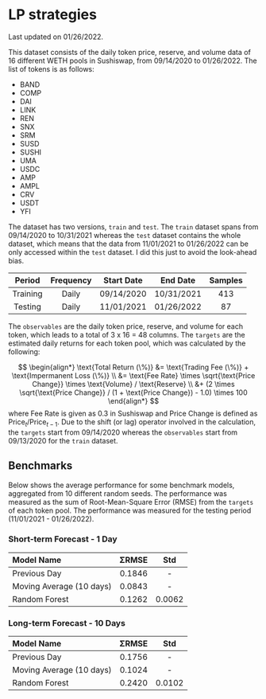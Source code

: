 # LP strategies

Last updated on 01/26/2022.

This dataset consists of the daily token price, reserve, and volume data of 16 different WETH pools in Sushiswap, from 09/14/2020 to 01/26/2022.
The list of tokens is as follows:

- BAND
- COMP
- DAI
- LINK
- REN
- SNX
- SRM
- SUSD
- SUSHI
- UMA
- USDC
- AMP
- AMPL
- CRV
- USDT
- YFI

The dataset has two versions, `train` and `test`.
The `train` dataset spans from 09/14/2020 to 10/31/2021 whereas the `test` dataset contains the whole dataset, which means that the data from 11/01/2021 to 01/26/2022 can be only accessed within the `test` dataset.
I did this just to avoid the look-ahead bias.

Period | Frequency | Start Date | End Date | Samples
:--:|:--:|:--:|:--:|:--:
Training | Daily | 09/14/2020 | 10/31/2021 | 413
Testing | Daily | 11/01/2021 | 01/26/2022 | 87


The `observables` are the daily token price, reserve, and volume for each token, which leads to a total of 3 x 16 = 48 columns.
The `targets` are the estimated daily returns for each token pool, which was calculated by the following:

$$
\begin{align*}
\text{Total Return (\%)} &= \text{Trading Fee (\%)} + \text{Impermanent Loss (\%)} \\
&= \text{Fee Rate} \times \sqrt{\text{Price Change}} \times \text{Volume} / \text{Reserve} \\
&+ (2 \times \sqrt{\text{Price Change}} / (1 + \text{Price Change}) - 1.0) \times 100
\end{align*}
$$
where $\text{Fee Rate}$ is given as 0.3 in Sushiswap and $\text{Price Change}$ is defined as $\text{Price}_t / \text{Price}_{t-1}$.
Due to the shift (or lag) operator involved in the calculation, the `targets` start from 09/14/2020 whereas the `observables` start from 09/13/2020 for the `train` dataset.


## Benchmarks

Below shows the average performance for some benchmark models, aggregated from 10 different random seeds.
The performance was measured as the sum of Root-Mean-Square Error (RMSE) from the `targets` of each token pool.
The performance was measured for the testing period (11/01/2021 - 01/26/2022).


### Short-term Forecast - 1 Day

Model Name | ΣRMSE | Std
:--|:--:|:--:
Previous Day | 0.1846 | -
Moving Average (10 days) | 0.0843 | -
Random Forest | 0.1262 | 0.0062


### Long-term Forecast - 10 Days

Model Name | ΣRMSE | Std
:--|:--:|:--:
Previous Day | 0.1756 | -
Moving Average (10 days) | 0.1024 | -
Random Forest | 0.2420 | 0.0102
